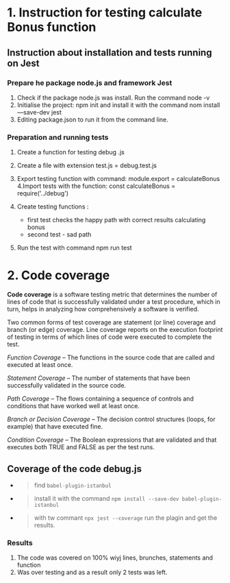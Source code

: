 # 1. Instruction for testing calculate Bonus function

## Instruction about installation and tests running on Jest

### Prepare he package node.js and framework Jest
1. Check if the package node.js was install. Run the command node -v
2. Initialise the project: npm init and install it with the command nom install —save-dev jest
3. Editing package.json to run it from the command line.

### Preparation and running tests
1. Create a function for testing debug .js
2. Create a file with extension test.js = debug.test.js
3. Export testing function with command: module.export = calculateBonus
4.Import tests with the function: const calculateBonus = require('../debug')
5. Create testing functions :
   - first test checks the happy path with correct results calculating bonus
   - second test -  sad path
   
6. Run the test with command npm run test 
# 2. Code coverage 
   **Code coverage**  is a software testing metric that determines the number of lines of code that is successfully validated under a test procedure, which in turn, helps in analyzing how comprehensively a software is verified.

   Two common forms of test coverage are statement (or line) coverage and branch (or edge) coverage. Line coverage reports on the execution footprint of testing in terms of which lines of code were executed to complete the test.

 *Function Coverage* – The functions in the source code that are called and executed at least once.

 *Statement Coverage* – The number of statements that have been successfully validated in the source code.

 *Path Coverage* – The flows containing a sequence of controls and conditions that have worked well at least once.

 *Branch or Decision Coverage* – The decision control structures (loops, for example) that have executed fine.

 *Condition Coverage* – The Boolean expressions that are validated and that executes both TRUE and FALSE as per the test runs.
 ## Coverage of the code  debug.js
 - >find `babel-plugin-istanbul`

 - >install it with  the command  `npm install --save-dev babel-plugin-istanbul`

 - >with tw commant `npx jest --coverage` run the plagin and get the results.

 ### Results
 1. The code was covered on 100% wiyj lines, brunches, statements and function
 2. Was over testing and as a result only 2 tests was left.


